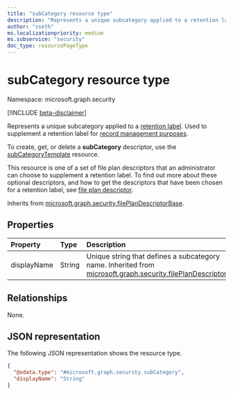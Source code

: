 ```yaml
---
title: "subCategory resource type"
description: "Represents a unique subcategory applied to a retention label."
author: "sseth"
ms.localizationpriority: medium
ms.subservice: "security"
doc_type: resourcePageType
---
```


# subCategory resource type

Namespace: microsoft.graph.security

[!INCLUDE [beta-disclaimer](../../includes/beta-disclaimer.md)]

Represents a unique subcategory applied to a [retention label](security-retentionlabel.md). Used to supplement a retention label for [record management purposes](security-recordsmanagement-overview.md).

To create, get, or delete a **subCategory** descriptor, use the [subCategoryTemplate](security-subcategorytemplate.md) resource.

This resource is one of a set of file plan descriptors that an administrator can choose to supplement a retention label. To find out more about these optional descriptors, and how to get the descriptors that have been chosen for a retention label, see [file plan descriptor](security-fileplandescriptor.md).

Inherits from [microsoft.graph.security.filePlanDescriptorBase](../resources/security-fileplandescriptorBase.md).

## Properties
|Property|Type|Description|
|:---|:---|:---|
|displayName|String|Unique string that defines a subcategory name. Inherited from [microsoft.graph.security.filePlanDescriptor](../resources/security-fileplandescriptor.md).|

## Relationships
None.

## JSON representation
The following JSON representation shows the resource type.
<!-- {
  "blockType": "resource",
  "@odata.type": "microsoft.graph.security.subCategory"
}
-->
``` json
{
  "@odata.type": "#microsoft.graph.security.subCategory",
  "displayName": "String"
}
```

